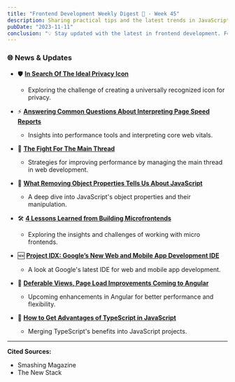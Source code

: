 ```yaml
---
title: "Frontend Development Weekly Digest 📰 - Week 45"
description: Sharing practical tips and the latest trends in JavaScript
pubDate: "2023-11-11"
conclusion: "💡 Stay updated with the latest in frontend development. Follow the links for more insights."
---
```


### 🌐 News & Updates

- 🛡️ **[In Search Of The Ideal Privacy Icon](https://www.smashingmagazine.com/2023/11/search-ideal-privacy-icon/?ref=zazen_code)**

  - Exploring the challenge of creating a universally recognized icon for privacy.

- ⚡ **[Answering Common Questions About Interpreting Page Speed Reports](https://www.smashingmagazine.com/2023/10/answering-questions-interpreting-page-speed-reports/?ref=zazen_code)**

  - Insights into performance tools and interpreting core web vitals.

- 🚀 **[The Fight For The Main Thread](https://www.smashingmagazine.com/2023/10/speedcurve-fight-main-thread/?ref=zazen_code)**

  - Strategies for improving performance by managing the main thread in web development.

- 📜 **[What Removing Object Properties Tells Us About JavaScript](https://www.smashingmagazine.com/2023/10/removing-object-properties-javascript/?ref=zazen_code)**

  - A deep dive into JavaScript's object properties and their manipulation.

- 🛠️ **[4 Lessons Learned from Building Microfrontends](https://thenewstack.io/4-lessons-learned-from-building-microfrontends/?ref=zazen_code)**

  - Exploring the insights and challenges of working with micro frontends.

- 🆕 **[Project IDX: Google’s New Web and Mobile App Development IDE](https://thenewstack.io/project-idx-googles-new-web-and-mobile-app-development-ide/?ref=zazen_code)**

  - A look at Google's latest IDE for web and mobile app development.

- 🔧 **[Deferable Views, Page Load Improvements Coming to Angular](https://thenewstack.io/deferable-views-page-load-improvements-coming-to-angular/?ref=zazen_code)**

  - Upcoming enhancements in Angular for better performance and flexibility.

- 🌟 **[How to Get Advantages of TypeScript in JavaScript](https://thenewstack.io/how-to-get-advantages-of-typescript-in-javascript/?ref=zazen_code)**

  - Merging TypeScript's benefits into JavaScript projects.

---

**Cited Sources:**

- Smashing Magazine
- The New Stack
